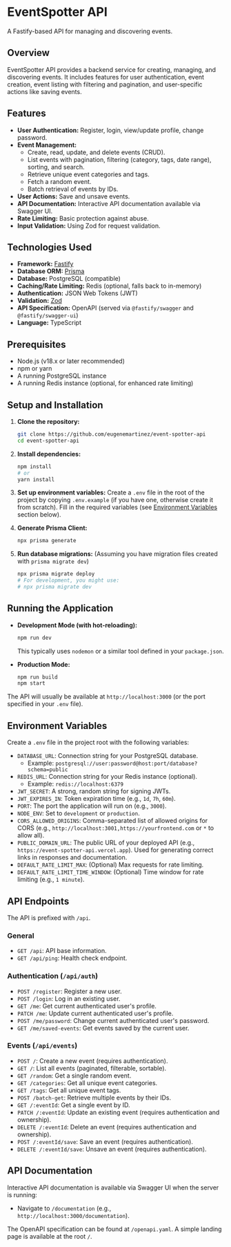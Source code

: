 # EventSpotter API

A Fastify-based API for managing and discovering events.

## Overview

EventSpotter API provides a backend service for creating, managing, and discovering events. It includes features for user authentication, event creation, event listing with filtering and pagination, and user-specific actions like saving events.

## Features

*   **User Authentication:** Register, login, view/update profile, change password.
*   **Event Management:**
    *   Create, read, update, and delete events (CRUD).
    *   List events with pagination, filtering (category, tags, date range), sorting, and search.
    *   Retrieve unique event categories and tags.
    *   Fetch a random event.
    *   Batch retrieval of events by IDs.
*   **User Actions:** Save and unsave events.
*   **API Documentation:** Interactive API documentation available via Swagger UI.
*   **Rate Limiting:** Basic protection against abuse.
*   **Input Validation:** Using Zod for request validation.

## Technologies Used

*   **Framework:** [Fastify](https://www.fastify.io/)
*   **Database ORM:** [Prisma](https://www.prisma.io/)
*   **Database:** PostgreSQL (compatible)
*   **Caching/Rate Limiting:** Redis (optional, falls back to in-memory)
*   **Authentication:** JSON Web Tokens (JWT)
*   **Validation:** [Zod](https://zod.dev/)
*   **API Specification:** OpenAPI (served via `@fastify/swagger` and `@fastify/swagger-ui`)
*   **Language:** TypeScript

## Prerequisites

*   Node.js (v18.x or later recommended)
*   npm or yarn
*   A running PostgreSQL instance
*   A running Redis instance (optional, for enhanced rate limiting)

## Setup and Installation

1.  **Clone the repository:**
    ```bash
    git clone https://github.com/eugenemartinez/event-spotter-api
    cd event-spotter-api
    ```

2.  **Install dependencies:**
    ```bash
    npm install
    # or
    yarn install
    ```

3.  **Set up environment variables:**
    Create a `.env` file in the root of the project by copying `.env.example` (if you have one, otherwise create it from scratch).
    Fill in the required variables (see [Environment Variables](#environment-variables) section below).

4.  **Generate Prisma Client:**
    ```bash
    npx prisma generate
    ```

5.  **Run database migrations:**
    (Assuming you have migration files created with `prisma migrate dev`)
    ```bash
    npx prisma migrate deploy
    # For development, you might use:
    # npx prisma migrate dev
    ```

## Running the Application

*   **Development Mode (with hot-reloading):**
    ```bash
    npm run dev
    ```
    This typically uses `nodemon` or a similar tool defined in your `package.json`.

*   **Production Mode:**
    ```bash
    npm run build
    npm start
    ```

The API will usually be available at `http://localhost:3000` (or the port specified in your `.env` file).

## Environment Variables

Create a `.env` file in the project root with the following variables:

*   `DATABASE_URL`: Connection string for your PostgreSQL database.
    *   Example: `postgresql://user:password@host:port/database?schema=public`
*   `REDIS_URL`: Connection string for your Redis instance (optional).
    *   Example: `redis://localhost:6379`
*   `JWT_SECRET`: A strong, random string for signing JWTs.
*   `JWT_EXPIRES_IN`: Token expiration time (e.g., `1d`, `7h`, `60m`).
*   `PORT`: The port the application will run on (e.g., `3000`).
*   `NODE_ENV`: Set to `development` or `production`.
*   `CORS_ALLOWED_ORIGINS`: Comma-separated list of allowed origins for CORS (e.g., `http://localhost:3001,https://yourfrontend.com` or `*` to allow all).
*   `PUBLIC_DOMAIN_URL`: The public URL of your deployed API (e.g., `https://event-spotter-api.vercel.app`). Used for generating correct links in responses and documentation.
*   `DEFAULT_RATE_LIMIT_MAX`: (Optional) Max requests for rate limiting.
*   `DEFAULT_RATE_LIMIT_TIME_WINDOW`: (Optional) Time window for rate limiting (e.g., `1 minute`).

## API Endpoints

The API is prefixed with `/api`.

### General

*   `GET /api`: API base information.
*   `GET /api/ping`: Health check endpoint.

### Authentication (`/api/auth`)

*   `POST /register`: Register a new user.
*   `POST /login`: Log in an existing user.
*   `GET /me`: Get current authenticated user's profile.
*   `PATCH /me`: Update current authenticated user's profile.
*   `POST /me/password`: Change current authenticated user's password.
*   `GET /me/saved-events`: Get events saved by the current user.

### Events (`/api/events`)

*   `POST /`: Create a new event (requires authentication).
*   `GET /`: List all events (paginated, filterable, sortable).
*   `GET /random`: Get a single random event.
*   `GET /categories`: Get all unique event categories.
*   `GET /tags`: Get all unique event tags.
*   `POST /batch-get`: Retrieve multiple events by their IDs.
*   `GET /:eventId`: Get a single event by ID.
*   `PATCH /:eventId`: Update an existing event (requires authentication and ownership).
*   `DELETE /:eventId`: Delete an event (requires authentication and ownership).
*   `POST /:eventId/save`: Save an event (requires authentication).
*   `DELETE /:eventId/save`: Unsave an event (requires authentication).

## API Documentation

Interactive API documentation is available via Swagger UI when the server is running:

*   Navigate to `/documentation` (e.g., `http://localhost:3000/documentation`).

The OpenAPI specification can be found at `/openapi.yaml`.
A simple landing page is available at the root `/`.
